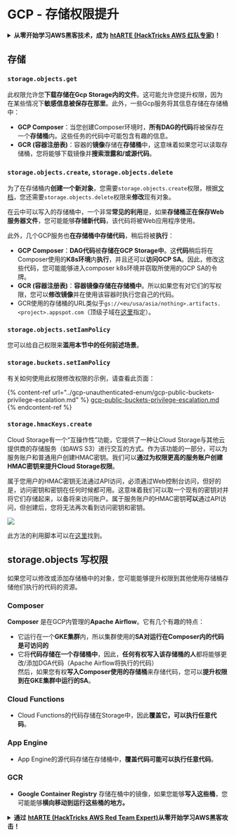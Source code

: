 # GCP - 存储权限提升

<details>

<summary><strong>从零开始学习AWS黑客技术，成为</strong> <a href="https://training.hacktricks.xyz/courses/arte"><strong>htARTE (HackTricks AWS 红队专家)</strong></a><strong>！</strong></summary>

支持HackTricks的其他方式：

* 如果您希望在 **HackTricks中看到您的公司广告** 或 **下载HackTricks的PDF版本**，请查看[**订阅计划**](https://github.com/sponsors/carlospolop)！
* 获取[**官方PEASS & HackTricks商品**](https://peass.creator-spring.com)
* 发现[**PEASS家族**](https://opensea.io/collection/the-peass-family)，我们独家的[**NFTs系列**](https://opensea.io/collection/the-peass-family)
* **加入** 💬 [**Discord群组**](https://discord.gg/hRep4RUj7f) 或 [**telegram群组**](https://t.me/peass) 或在 **Twitter** 🐦 上**关注**我 [**@carlospolopm**](https://twitter.com/carlospolopm)**。**
* **通过向** [**HackTricks**](https://github.com/carlospolop/hacktricks) 和 [**HackTricks Cloud**](https://github.com/carlospolop/hacktricks-cloud) github仓库提交PR来分享您的黑客技巧。**

</details>

## 存储

### `storage.objects.get`

此权限允许您**下载存储在Gcp Storage内的文件**。这可能允许您提升权限，因为在某些情况下**敏感信息被保存在那里**。此外，一些Gcp服务将其信息存储在存储桶中：

* **GCP Composer**：当您创建Composer环境时，**所有DAG的代码**将被保存在一个**存储桶**内。这些任务的代码中可能包含有趣的信息。
* **GCR (容器注册表)**：容器的**镜像**存储在**存储桶**中，这意味着如果您可以读取存储桶，您将能够下载镜像并**搜索泄露和/或源代码**。

### `storage.objects.create`, `storage.objects.delete`

为了在存储桶内**创建一个新对象**，您需要`storage.objects.create`权限，根据[文档](https://cloud.google.com/storage/docs/access-control/iam-permissions#object_permissions)，您还需要`storage.objects.delete`权限来**修改**现有对象。

在云中可以写入的存储桶中，一个非常**常见的利用**是，如果**存储桶正在保存Web服务器文件**，您可能能够**存储新代码**，该代码将被Web应用程序使用。

此外，几个GCP服务也**在存储桶中存储代码**，稍后将被**执行**：

* **GCP Composer**：**DAG代码**被**存储在GCP Storage中**。这**代码**稍后将在Composer使用的**K8s环境**内**执行**，并且还可以**访问GCP SA**。因此，修改这些代码，您可能能够进入composer k8s环境并窃取所使用的GCP SA的令牌。
* **GCR (容器注册表)**：**容器镜像存储在存储桶中**。所以如果您有对它们的写权限，您可以**修改镜像**并在使用该容器时执行您自己的代码。
* GCR使用的存储桶的URL类似于`gs://<eu/usa/asia/nothing>.artifacts.<project>.appspot.com`（顶级子域在[这里](https://cloud.google.com/container-registry/docs/pushing-and-pulling)指定）。

### `storage.objects.setIamPolicy`

您可以给自己权限来**滥用本节中的任何前述场景**。

### **`storage.buckets.setIamPolicy`**

有关如何使用此权限修改权限的示例，请查看此页面：

{% content-ref url="../gcp-unauthenticated-enum/gcp-public-buckets-privilege-escalation.md" %}
[gcp-public-buckets-privilege-escalation.md](../gcp-unauthenticated-enum/gcp-public-buckets-privilege-escalation.md)
{% endcontent-ref %}

### `storage.hmacKeys.create`

Cloud Storage有一个“互操作性”功能，它提供了一种让Cloud Storage与其他云提供商的存储服务（如AWS S3）进行交互的方式。作为该功能的一部分，可以为服务账户和普通用户创建HMAC密钥。我们可以**通过为权限更高的服务账户创建HMAC密钥来提升Cloud Storage权限**。

属于您用户的HMAC密钥无法通过API访问，必须通过Web控制台访问，但好的是，访问密钥和密钥在任何时候都可用。这意味着我们可以取一个现有的密钥对并将它们存储起来，以备将来访问账户。属于服务账户的HMAC密钥**可以**通过API访问，但创建后，您将无法再次看到访问密钥和密钥。

![](https://rhinosecuritylabs.com/wp-content/uploads/2020/04/image2-1.png)

此方法的利用脚本可以在[这里](https://github.com/RhinoSecurityLabs/GCP-IAM-Privilege-Escalation/blob/master/ExploitScripts/storage.hmacKeys.create.py)找到。

## storage.objects 写权限

如果您可以修改或添加存储桶中的对象，您可能能够提升权限到其他使用存储桶存储他们执行的代码的资源。

### Composer

**Composer** 是在GCP内管理的**Apache Airflow**。它有几个有趣的特点：

* 它运行在一个**GKE集群**内，所以集群使用的**SA对运行在Composer内的代码是可访问的**
* 它将**代码存储在一个存储桶中**，因此，**任何有权写入该存储桶的人**都将能够更改/添加DGA代码（Apache Airflow将执行的代码）\
然后，如果您有权**写入Composer使用的存储桶**来存储代码，您可以**提升权限到在GKE集群中运行的SA**。

### Cloud Functions

* Cloud Functions的代码存储在Storage中，因此**覆盖它，可以执行任意代码**。

### App Engine

* App Engine的源代码存储在存储桶中，**覆盖代码可能可以执行任意代码**。
### GCR

* **Google Container Registry** 存储在桶中的镜像，如果您能够**写入这些桶**，您可能能够**横向移动到运行这些桶的地方。**

<details>

<summary><strong>通过</strong> <a href="https://training.hacktricks.xyz/courses/arte"><strong>htARTE (HackTricks AWS Red Team Expert)</strong></a><strong>从零开始学习AWS黑客攻击！</strong></summary>

支持HackTricks的其他方式：

* 如果您想在**HackTricks中看到您的公司广告**或**以PDF格式下载HackTricks**，请查看[**订阅计划**](https://github.com/sponsors/carlospolop)！
* 获取[**官方PEASS & HackTricks商品**](https://peass.creator-spring.com)
* 发现[**PEASS家族**](https://opensea.io/collection/the-peass-family)，我们独家的[**NFTs系列**](https://opensea.io/collection/the-peass-family)
* **加入** 💬 [**Discord群组**](https://discord.gg/hRep4RUj7f) 或 [**telegram群组**](https://t.me/peass) 或在 **Twitter** 🐦 上**关注**我 [**@carlospolopm**](https://twitter.com/carlospolopm)**。**
* 通过向[**HackTricks**](https://github.com/carlospolop/hacktricks) 和 [**HackTricks Cloud**](https://github.com/carlospolop/hacktricks-cloud) github仓库提交PR来**分享您的黑客技巧**。

</details>
